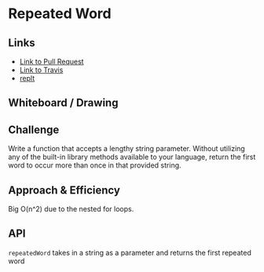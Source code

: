 # Repeated Word

## Links

-   [Link to Pull Request](https://github.com/morgan-401-advanced-javascript/data-structures-and-algorithms/pull/18)
-   [Link to Travis](https://travis-ci.com/morgan-401-advanced-javascript/data-structures-and-algorithms/builds/145075856)
- [replt](https://repl.it/repls/PalatableKnobbyDisks)

## Whiteboard / Drawing

<!-- Photo of your whiteboard or drawing -->

## Challenge

Write a function that accepts a lengthy string parameter.
Without utilizing any of the built-in library methods available to your language, return the first word to occur more than once in that provided string.

## Approach & Efficiency

Big O(n^2) due to the nested for loops. 

## API

`repeatedWord` takes in a string as a parameter and returns the first repeated word